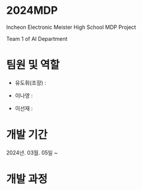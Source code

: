 # 2024MDP 
Incheon Electronic Meister High School MDP Project

Team 1 of AI Department

# 팀원 및 역할
- 유도휘(조장) :

- 이나영 :

- 이선재 :

# 개발 기간
2024년. 03월. 05일 ~
     
# 개발 과정
